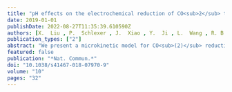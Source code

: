 ```yaml
---
title: "pH effects on the electrochemical reduction of CO<sub>2</sub> towards C<sub>2</sub> products on stepped copper"
date: 2019-01-01
publishDate: 2022-08-27T11:35:39.610590Z
authors: [X.  Liu , P.  Schlexer , J.  Xiao , Y.  Ji , L.  Wang , R. B.  Sandberg , M.  Tang , K. S.  Brown , H.  Peng , <b>S.  Ringe</b> , C.  Hahn , T. F.  Jaramillo , J. K.  Nørskov , K.  Chan* ]
publication_types: ["2"]
abstract: "We present a microkinetic model for CO<sub>(2)</sub> reduction (CO<sub>(2)</sub>R) on Cu(211) towards C<sub>2</sub> products, based on energetics estimated from an explicit solvent model. We show that the differences in both Tafel slopes and pH dependence for C<sub>1</sub> vs C<sub>2</sub> activity arise from differences in their multi-step mechanisms. We find the depletion in C<sub>2</sub> products observed at high overpotential and high pH to arise from the 2nd order dependence of C-C coupling on CO coverage, which decreases due to competition from the C<sub>1</sub> pathway. We further demonstrate that CO<sub>(2)</sub> reduction at a fixed pH yield similar activities, due to the facile kinetics for CO<sub>2</sub> reduction to CO on Cu, which suggests C<sub>2</sub> products to be favored for CO<sub>2</sub>R under alkaline conditions. The mechanistic insights of this work elucidate how reaction conditions can lead to significant enhancements in selectivity and activity towards higher value C<sub>2</sub> products."
featured: false
publication: "*Nat. Commun.*"
doi: "10.1038/s41467-018-07970-9"
volume: "10"
pages: "32"
---
```


